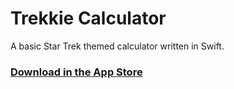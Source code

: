 # Trekkie Calculator

A basic Star Trek themed calculator written in Swift.

### [Download in the App Store](https://itunes.apple.com/us/app/trekkie-calculator/id1159310898?mt=8)
